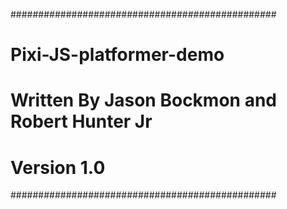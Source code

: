 ################################################
# Pixi-JS-platformer-demo
# Written By Jason Bockmon and Robert Hunter Jr
# Version 1.0
################################################
